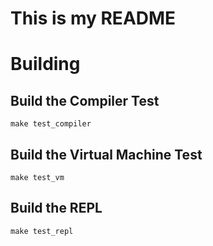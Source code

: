 # This is my README

# Building

## Build the Compiler Test

    make test_compiler

## Build the Virtual Machine Test

    make test_vm

## Build the REPL

    make test_repl
